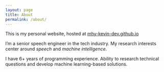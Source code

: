 ```yaml
---
layout: page
title: About
permalink: /about/
---
```


This is my personal website, hosted at [mhy-kevin-dev.github.io](mhy-kevin-dev.github.io)

I’m a senior speech engineer in the tech industry. 
My research interests center around *speech* and *machine intelligence*.

I have 6+ years of programming experience. Ability to research technical questions and develop machine learning-based solutions.

